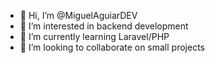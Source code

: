 - 👋 Hi, I’m @MiguelAguiarDEV
- 👀 I’m interested in backend development
- 🌱 I’m currently learning Laravel/PHP
- 💞️ I’m looking to collaborate on small projects
